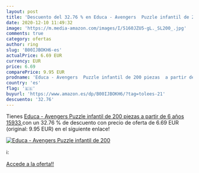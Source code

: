 ```yaml
---
layout: post
title: 'Descuento del 32.76 % en Educa - Avengers  Puzzle infantil de 200'
date: 2020-12-10 11:49:32
image: 'https://m.media-amazon.com/images/I/5160JZU5-gL._SL200_.jpg'
comments: true
category: ofertas
author: ring
slug: 'B00IJBOKH6-es'
actualPrice: 6.69 EUR
currency: EUR
price: 6.69
comparePrice: 9.95 EUR
prodname: 'Educa - Avengers  Puzzle infantil de 200 piezas  a partir de 6 años  15933 '
country: 'es'
flag: '🇪🇸'
buyurl: 'https://www.amazon.es/dp/B00IJBOKH6/?tag=tolees-21'
descuento: '32.76'
---
```


Tienes [Educa - Avengers  Puzzle infantil de 200 piezas  a partir de 6 años  15933 ](https://www.amazon.es/dp/B00IJBOKH6/?tag=tolees-21) con un 32.76 % de descuento con precio de oferta de 6.69 EUR (original: 9.95 EUR) en el siguiente enlace!

[![Educa - Avengers  Puzzle infantil de 200](https://m.media-amazon.com/images/I/5160JZU5-gL._SL200_.jpg)](https://www.amazon.es/dp/B00IJBOKH6/?tag=tolees-21)

ℹ️:


[Accede a la oferta!!](https://www.amazon.es/dp/B00IJBOKH6/?tag=tolees-21)
